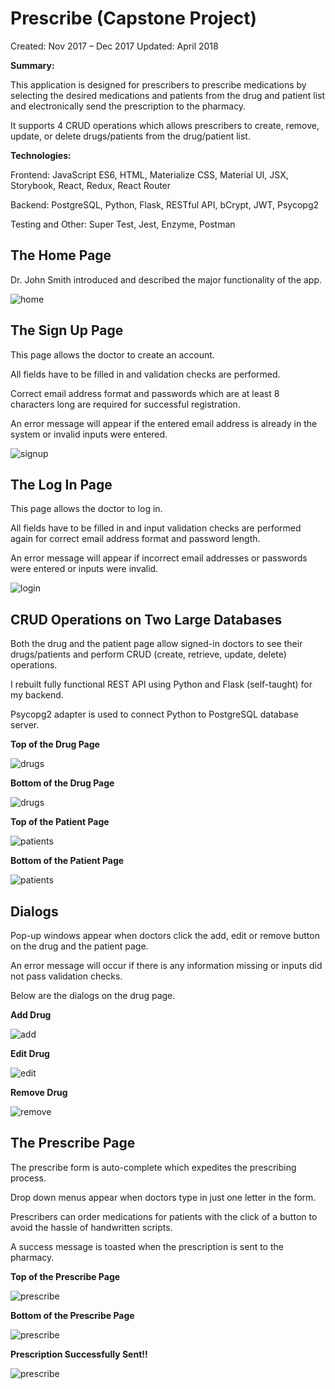# Prescribe (Capstone Project)
Created: Nov 2017 – Dec 2017
Updated: April 2018

**Summary:**

This application is designed for prescribers to prescribe medications by selecting the desired medications and patients from the drug and patient list and electronically send the prescription to the pharmacy.

It supports 4 CRUD operations which allows prescribers to create, remove, update, or delete drugs/patients from the drug/patient list.


**Technologies:**

Frontend: JavaScript ES6, HTML, Materialize CSS, Material UI, JSX, Storybook, React, Redux, React Router

Backend: PostgreSQL, Python, Flask, RESTful API, bCrypt, JWT, Psycopg2

Testing and Other: Super Test, Jest, Enzyme, Postman


## The Home Page

Dr. John Smith introduced and described the major functionality of the app.

![home](screenshots/HomePage.png)


## The Sign Up Page

This page allows the doctor to create an account.  

All fields have to be filled in and validation checks are performed.  

Correct email address format and passwords which are at least 8 characters long are required for successful registration.

An error message will appear if the entered email address is already in the system or invalid inputs were entered.

![signup](screenshots/SignUpPage.png)


## The Log In Page

This page allows the doctor to log in.  

All fields have to be filled in and input validation checks are performed again for correct email address format and password length.

An error message will appear if incorrect email addresses or passwords were entered or inputs were invalid.

![login](screenshots/LogInPage.png)



## CRUD Operations on Two Large Databases

Both the drug and the patient page allow signed-in doctors to see their drugs/patients and perform CRUD (create, retrieve, update, delete) operations.

I rebuilt fully functional REST API using Python and Flask (self-taught) for my backend.  

Psycopg2 adapter is used to connect Python to PostgreSQL database server.


**Top of the Drug Page**

![drugs](screenshots/DrugPageTop.png)


**Bottom of the Drug Page**

![drugs](screenshots/DrugPageBottom.png)


**Top of the Patient Page**

![patients](screenshots/PatientPageTop.png)


**Bottom of the Patient Page**

![patients](screenshots/PatientPageBottom.png)



## Dialogs

Pop-up windows appear when doctors click the add, edit or remove button on the drug and the patient page.

An error message will occur if there is any information missing or inputs did not pass validation checks.

Below are the dialogs on the drug page.


**Add Drug**

![add](screenshots/AddDrug.png)


**Edit Drug**

![edit](screenshots/EditDrug.png)


**Remove Drug**

![remove](screenshots/RemoveDrug.png)



## The Prescribe Page

The prescribe form is auto-complete which expedites the prescribing process.

Drop down menus appear when doctors type in just one letter in the form.

Prescribers can order medications for patients with the click of a button to avoid the hassle of handwritten scripts.

A success message is toasted when the prescription is sent to the pharmacy.


**Top of the Prescribe Page**

![prescribe](screenshots/PrescribePageTop.png)


**Bottom of the Prescribe Page**

![prescribe](screenshots/PrescribePageBottom.png)


**Prescription Successfully Sent!!**

![prescribe](screenshots/PrescribePageSent.png)
